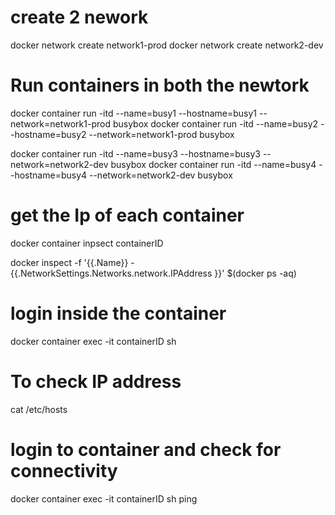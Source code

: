 
# create 2 nework 

docker network create network1-prod 
docker network create network2-dev


# Run containers in both the newtork 

docker container run -itd --name=busy1 --hostname=busy1 --network=network1-prod busybox
docker container run -itd --name=busy2 --hostname=busy2 --network=network1-prod busybox


docker container run -itd --name=busy3 --hostname=busy3 --network=network2-dev busybox
docker container run -itd --name=busy4 --hostname=busy4 --network=network2-dev busybox


# get the Ip of each container 

docker container inpsect containerID

docker inspect -f '{{.Name}} - {{.NetworkSettings.Networks.network.IPAddress }}' $(docker ps -aq)

# login inside the container 

docker container exec -it containerID sh

# To check IP address 

cat /etc/hosts


# login to container and check for connectivity 


docker container exec -it containerID sh
ping 














